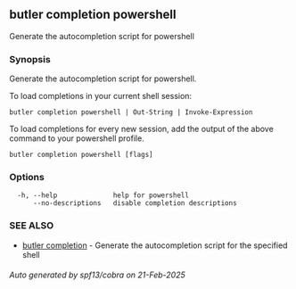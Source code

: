 ## butler completion powershell

Generate the autocompletion script for powershell

### Synopsis

Generate the autocompletion script for powershell.

To load completions in your current shell session:

	butler completion powershell | Out-String | Invoke-Expression

To load completions for every new session, add the output of the above command
to your powershell profile.


```
butler completion powershell [flags]
```

### Options

```
  -h, --help              help for powershell
      --no-descriptions   disable completion descriptions
```

### SEE ALSO

* [butler completion](butler_completion.md)	 - Generate the autocompletion script for the specified shell

###### Auto generated by spf13/cobra on 21-Feb-2025
